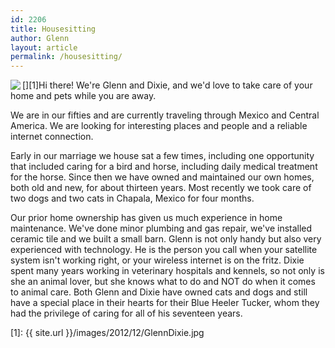```yaml
---
id: 2206
title: Housesitting
author: Glenn
layout: article
permalink: /housesitting/
---
```

[<img align="left" src="{{ site.url }}/images/2012/12/GlennDixie.jpg">][1]Hi there! We're Glenn and Dixie, and we'd love to take care of your home and pets while you are away.

We are in our fifties and are currently traveling through Mexico and Central America. We are looking for interesting places and people and a reliable internet connection.

Early in our marriage we house sat a few times, including one opportunity that included caring for a bird and horse, including daily medical treatment for the horse. Since then we have owned and maintained our own homes, both old and new, for about thirteen years. Most recently we took care of two dogs and two cats in Chapala, Mexico for four months.

Our prior home ownership has given us much experience in home maintenance. We've done minor plumbing and gas repair, we've installed ceramic tile and we built a small barn. Glenn is not only handy but also very experienced with technology. He is the person you call when your satellite system isn't working right, or your wireless internet is on the fritz. Dixie spent many years working in veterinary hospitals and kennels, so not only is she an animal lover, but she knows what to do and NOT do when it comes to animal care. Both Glenn and Dixie have owned cats and dogs and still have a special place in their hearts for their Blue Heeler Tucker, whom they had the privilege of caring for all of his seventeen years.

 [1]: {{ site.url }}/images/2012/12/GlennDixie.jpg